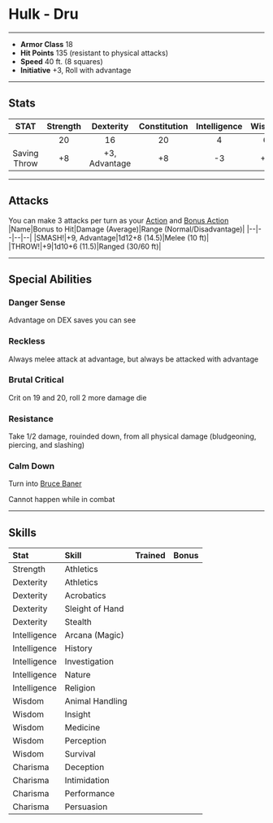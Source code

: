 # Hulk - Dru
___
- **Armor Class** 18
- **Hit Points** 135 (resistant to physical attacks)
- **Speed** 40 ft. (8 squares)
- **Initiative** +3, Roll with advantage
___
## Stats
|STAT|Strength|Dexterity|Constitution|Intelligence|Wisdon|Charisma|
|:---:|:---:|:---:|:---:|:---:|:---:|:---:|
||20|16|20|4|6|8|
|Saving Throw|+8|+3, Advantage|+8|-3|+2|-1|
___
## Attacks
You can make 3 attacks per turn as your [Action](./../README.md#action) and [Bonus Action](./../README.md#bonus-action)
|Name|Bonus to Hit|Damage (Average)|Range (Normal/Disadvantage)|
|--|--|--|--|
|SMASH!|+9, Advantage|1d12+8 (14.5)|Melee (10 ft)|
|THROW!|+9|1d10+6 (11.5)|Ranged (30/60 ft)|
___
## Special Abilities
### Danger Sense
Advantage on DEX saves you can see
### Reckless
Always melee attack at advantage, but always be attacked with advantage
### Brutal Critical
Crit on 19 and 20, roll 2 more damage die
### Resistance
Take 1/2 damage, rouinded down, from all physical damage (bludgeoning, piercing, and slashing)
### Calm Down
Turn into [Bruce Baner](./Banner.md)

Cannot happen while in combat
___
## Skills
|Stat|Skill|Trained|Bonus|
|:--|:--|--|--:|
|Strength|Athletics|||
|Dexterity|Athletics|||
|Dexterity|Acrobatics|||
|Dexterity|Sleight of Hand|||
|Dexterity|Stealth|||
|Intelligence|Arcana (Magic)|||
|Intelligence|History|||
|Intelligence|Investigation|||
|Intelligence|Nature|||
|Intelligence|Religion|||
|Wisdom|Animal Handling|||
|Wisdom|Insight|||
|Wisdom|Medicine|||
|Wisdom|Perception|||
|Wisdom|Survival|||
|Charisma|Deception|||
|Charisma|Intimidation|||
|Charisma|Performance|||
|Charisma|Persuasion|||
